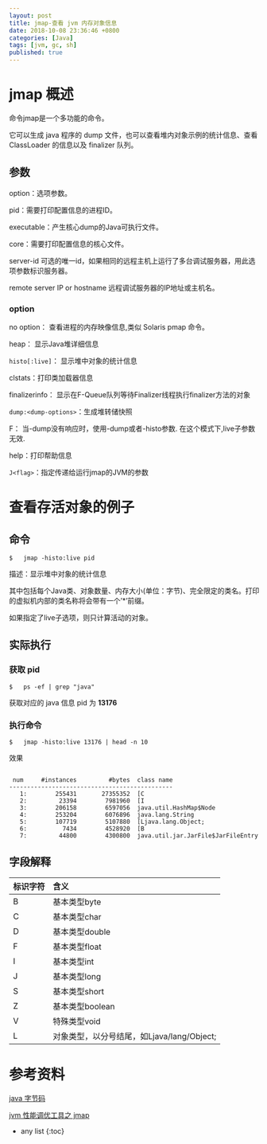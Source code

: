 ```yaml
---
layout: post
title: jmap-查看 jvm 内存对象信息
date: 2018-10-08 23:36:46 +0800
categories: [Java]
tags: [jvm, gc, sh]
published: true
---
```


# jmap 概述

命令jmap是一个多功能的命令。

它可以生成 java 程序的 dump 文件，也可以查看堆内对象示例的统计信息、查看 ClassLoader 的信息以及 finalizer 队列。

## 参数

option：选项参数。

pid：需要打印配置信息的进程ID。

executable：产生核心dump的Java可执行文件。

core：需要打印配置信息的核心文件。

server-id 可选的唯一id，如果相同的远程主机上运行了多台调试服务器，用此选项参数标识服务器。

remote server IP or hostname 远程调试服务器的IP地址或主机名。

### option

no option： 查看进程的内存映像信息,类似 Solaris pmap 命令。

heap： 显示Java堆详细信息

`histo[:live]`： 显示堆中对象的统计信息

clstats：打印类加载器信息

finalizerinfo： 显示在F-Queue队列等待Finalizer线程执行finalizer方法的对象

`dump:<dump-options>`：生成堆转储快照

F： 当-dump没有响应时，使用-dump或者-histo参数. 在这个模式下,live子参数无效.

help：打印帮助信息

`J<flag>`：指定传递给运行jmap的JVM的参数


# 查看存活对象的例子

## 命令

```
$   jmap -histo:live pid
```

描述：显示堆中对象的统计信息

其中包括每个Java类、对象数量、内存大小(单位：字节)、完全限定的类名。打印的虚拟机内部的类名称将会带有一个’*’前缀。

如果指定了live子选项，则只计算活动的对象。


## 实际执行

### 获取 pid

```
$   ps -ef | grep "java"
```

获取对应的 java 信息 pid 为 **13176**

### 执行命令

```
$   jmap -histo:live 13176 | head -n 10
```

效果

```

 num     #instances         #bytes  class name
----------------------------------------------
   1:        255431       27355352  [C
   2:         23394        7981960  [I
   3:        206158        6597056  java.util.HashMap$Node
   4:        253204        6076896  java.lang.String
   5:        107719        5107880  [Ljava.lang.Object;
   6:          7434        4528920  [B
   7:         44800        4300800  java.util.jar.JarFile$JarFileEntry
```

## 字段解释


| 标识字符	| 含义   |
|:---|:---|
| B	        |   基本类型byte |
| C	        |   基本类型char |
| D	        |   基本类型double |
| F	        |   基本类型float |
| I	        |   基本类型int |
| J	        |   基本类型long |
| S	        |   基本类型short |
| Z	        |   基本类型boolean |
| V	        |   特殊类型void |
| L	        |   对象类型，以分号结尾，如Ljava/lang/Object; |

# 参考资料

[java 字节码](https://www.cnblogs.com/GarfieldEr007/p/9943531.html)

[jvm 性能调优工具之 jmap](https://www.jianshu.com/p/a4ad53179df3)

* any list
{:toc}